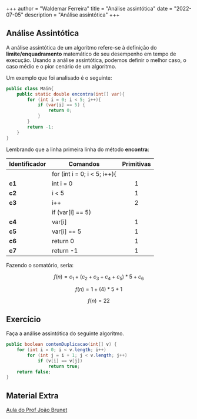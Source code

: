 +++
author = "Waldemar Ferreira"
title = "Análise assintótica"
date = "2022-07-05"
description = "Análise assintótica"
+++

## Análise Assintótica

A análise assintótica de um algoritmo refere-se à definição do **limite/enquadramento** matemático de seu desempenho em tempo de execução. Usando a análise assintótica, podemos definir o melhor caso, o caso médio e o pior cenário de um algoritmo.

Um exemplo que foi analisado é o seguinte:

```java
public class Main{
    public static double encontra(int[] var){
        for (int i = 0; i < 5; i++){
            if (var[i] == 5) {
                return 0;
            }
        }
        return -1;
    }
}
```

Lembrando que a linha primeira linha do método **encontra**:


| Identificador | Comandos                     | Primitivas |
|:--------------|------------------------------|:------------:|
|               | for (int i = 0; i < 5; i++){ |            |
| **c1**        | int i = 0                    | 1          |
| **c2**        | i < 5                        | 1          |
| **c3**        | i++                          | 2          |
|               | if (var[i] == 5)             |            |
| **c4**        | var[i]                       | 1          |
| **c5**        | var[i] == 5                  | 1          |
| **c6**        | return 0                     | 1          |
| **c7**        | return -1                    | 1          |


Fazendo o somatório, seria:

$$ f(n) = c_1 + (c_2+ c_3 + c_4 + c_5) * 5 + c_6 $$

$$ f(n) = 1 + (4) * 5 + 1 $$

$$ f(n) = 22 $$

## Exercício

Faça a análise assintótica do seguinte algoritmo.

```java
public boolean contemDuplicacao(int[] v) {
    for (int i = 0; i < v.length; i++)
        for (int j = i + 1; j < v.length; j++)
            if (v[i] == v[j])
                return true;
    return false;
}
```

## Material Extra


[Aula do Prof João Brunet](https://www.youtube.com/watch?v=uaVHeEXpBS8)